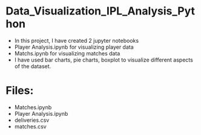# Data_Visualization_IPL_Analysis_Python
* In this project, I have created 2 jupyter notebooks
* Player Analysis.ipynb for visualizing player data
* Matchs.ipynb for visualizing matches data
* I have used bar charts, pie charts, boxplot to visualize different aspects of the dataset.

# Files: #
* Matches.ipynb
* Player Analysis.ipynb
* deliveries.csv
* matches.csv

